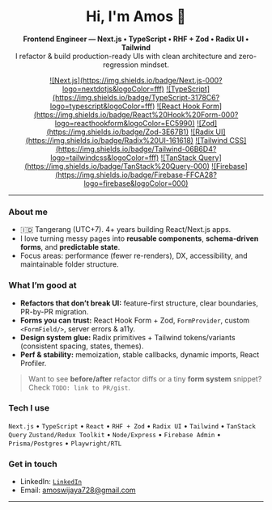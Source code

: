 <!-- Profile README - amoswijaya -->
<h1 align="center">Hi, I'm Amos 👋</h1>
<p align="center">
  <b>Frontend Engineer — Next.js • TypeScript • RHF + Zod • Radix UI • Tailwind</b><br/>
  I refactor & build production-ready UIs with clean architecture and zero-regression mindset.
</p>

<p align="center">
  <a href="https://nextjs.org">![Next.js](https://img.shields.io/badge/Next.js-000?logo=nextdotjs&logoColor=fff)</a>
  <a href="https://www.typescriptlang.org">![TypeScript](https://img.shields.io/badge/TypeScript-3178C6?logo=typescript&logoColor=fff)</a>
  <a href="https://react-hook-form.com/">![React Hook Form](https://img.shields.io/badge/React%20Hook%20Form-000?logo=reacthookform&logoColor=EC5990)</a>
  <a href="https://zod.dev">![Zod](https://img.shields.io/badge/Zod-3E67B1)</a>
  <a href="https://www.radix-ui.com/">![Radix UI](https://img.shields.io/badge/Radix%20UI-161618)</a>
  <a href="https://tailwindcss.com">![Tailwind CSS](https://img.shields.io/badge/Tailwind-06B6D4?logo=tailwindcss&logoColor=fff)</a>
  <a href="https://tanstack.com/query/latest">![TanStack Query](https://img.shields.io/badge/TanStack%20Query-000)</a>
  <a href="https://firebase.google.com/">![Firebase](https://img.shields.io/badge/Firebase-FFCA28?logo=firebase&logoColor=000)</a>
</p>

---

### About me
- 🇮🇩 Tangerang (UTC+7). 4+ years building React/Next.js apps.
- I love turning messy pages into **reusable components**, **schema-driven forms**, and **predictable state**.
- Focus areas: performance (fewer re-renders), DX, accessibility, and maintainable folder structure.

### What I’m good at
- **Refactors that don’t break UI:** feature-first structure, clear boundaries, PR-by-PR migration.
- **Forms you can trust:** React Hook Form + Zod, `FormProvider`, custom `<FormField/>`, server errors & a11y.
- **Design system glue:** Radix primitives + Tailwind tokens/variants (consistent spacing, states, themes).
- **Perf & stability:** memoization, stable callbacks, dynamic imports, React Profiler.


> Want to see **before/after** refactor diffs or a tiny **form system** snippet? Check `TODO: link to PR/gist`.

### Tech I use
`Next.js` • `TypeScript` • `React` • `RHF + Zod` • `Radix UI` • `Tailwind` • `TanStack Query`
`Zustand/Redux Toolkit` • `Node/Express` • `Firebase Admin` • `Prisma/Postgres` • `Playwright/RTL`

### Get in touch
- LinkedIn: [`LinkedIn`](https://www.linkedin.com/in/amoswijaya/)
- Email: amoswijaya728@gmail.com

---

<!-- Optional: uncomment if you like stats cards -->
<!--
<p align="center">
  <img src="https://github-readme-stats.vercel.app/api?username=amoswijaya&show_icons=true&hide_title=true" />
  <img src="https://github-readme-stats.vercel.app/api/top-langs/?username=amoswijaya&layout=compact" />
</p>
-->

